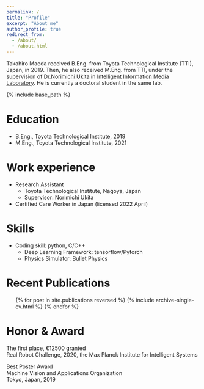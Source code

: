 ```yaml
---
permalink: /
title: "Profile"
excerpt: "About me"
author_profile: true
redirect_from: 
  - /about/
  - /about.html
---
```


Takahiro Maeda received B.Eng. from Toyota Technological Institute (TTI), Japan, in 2019.
Then, he also received M.Eng. from TTI, 
under the supervision of [Dr.Norimichi Ukita](https://www.toyota-ti.ac.jp/Lab/Denshi/iim/ukita/index-j.html)
in [Intelligent Information Media Laboratory](https://www.toyota-ti.ac.jp/Lab/Denshi/iim/index-j.html).
He is currently a doctoral student in the same lab.

{% include base_path %}

Education
======
* B.Eng., Toyota Technological Institute, 2019
* M.Eng., Toyota Technological Institute, 2021

Work experience
======
* Research Assistant
  * Toyota Technological Institute, Nagoya, Japan
  * Supervisor: Norimichi Ukita
* Certified Care Worker in Japan (licensed 2022 April)
  
Skills
======
* Coding skill: python, C/C++
  * Deep Learning Framework: tensorflow/Pytorch
  * Physics Simulator: Bullet Physics

Recent Publications
======
  <ul>{% for post in site.publications reversed %}
    {% include archive-single-cv.html %}
  {% endfor %}</ul>

Honor & Award
======
The first place, &euro;12500 granted <br>
Real Robot Challenge, 2020, the Max Planck Institute for Intelligent Systems

Best Poster Award <br>
Machine Vision and Applications Organization <br>
Tokyo, Japan, 2019